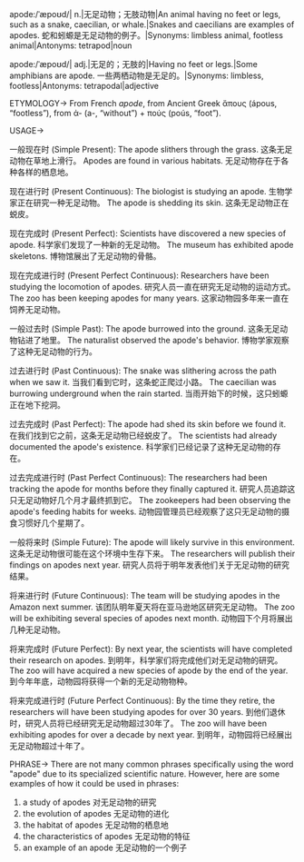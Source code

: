 apode:/ˈæpoʊd/| n.|无足动物；无肢动物|An animal having no feet or legs, such as a snake, caecilian, or whale.|Snakes and caecilians are examples of apodes. 蛇和蚓螈是无足动物的例子。|Synonyms: limbless animal, footless animal|Antonyms: tetrapod|noun


apode:/ˈæpoʊd/| adj.|无足的；无肢的|Having no feet or legs.|Some amphibians are apode. 一些两栖动物是无足的。|Synonyms: limbless, footless|Antonyms: tetrapodal|adjective


ETYMOLOGY->
From French *apode*, from Ancient Greek ἄπους (ápous, “footless”), from ἀ- (a-, “without”) + πούς (poús, “foot”).

USAGE->

一般现在时 (Simple Present):
The apode slithers through the grass.  这条无足动物在草地上滑行。
Apodes are found in various habitats. 无足动物存在于各种各样的栖息地。

现在进行时 (Present Continuous):
The biologist is studying an apode.  生物学家正在研究一种无足动物。
The apode is shedding its skin.  这条无足动物正在蜕皮。

现在完成时 (Present Perfect):
Scientists have discovered a new species of apode. 科学家们发现了一种新的无足动物。
The museum has exhibited apode skeletons.  博物馆展出了无足动物的骨骼。

现在完成进行时 (Present Perfect Continuous):
Researchers have been studying the locomotion of apodes.  研究人员一直在研究无足动物的运动方式。
The zoo has been keeping apodes for many years.  这家动物园多年来一直在饲养无足动物。

一般过去时 (Simple Past):
The apode burrowed into the ground.  这条无足动物钻进了地里。
The naturalist observed the apode's behavior.  博物学家观察了这种无足动物的行为。


过去进行时 (Past Continuous):
The snake was slithering across the path when we saw it. 当我们看到它时，这条蛇正爬过小路。
The caecilian was burrowing underground when the rain started. 当雨开始下的时候，这只蚓螈正在地下挖洞。

过去完成时 (Past Perfect):
The apode had shed its skin before we found it. 在我们找到它之前，这条无足动物已经蜕皮了。
The scientists had already documented the apode's existence.  科学家们已经记录了这种无足动物的存在。


过去完成进行时 (Past Perfect Continuous):
The researchers had been tracking the apode for months before they finally captured it. 研究人员追踪这只无足动物好几个月才最终抓到它。
The zookeepers had been observing the apode's feeding habits for weeks.  动物园管理员已经观察了这只无足动物的摄食习惯好几个星期了。


一般将来时 (Simple Future):
The apode will likely survive in this environment.  这条无足动物很可能在这个环境中生存下来。
The researchers will publish their findings on apodes next year. 研究人员将于明年发表他们关于无足动物的研究结果。

将来进行时 (Future Continuous):
The team will be studying apodes in the Amazon next summer.  该团队明年夏天将在亚马逊地区研究无足动物。
The zoo will be exhibiting several species of apodes next month.  动物园下个月将展出几种无足动物。


将来完成时 (Future Perfect):
By next year, the scientists will have completed their research on apodes. 到明年，科学家们将完成他们对无足动物的研究。
The zoo will have acquired a new species of apode by the end of the year. 到今年年底，动物园将获得一个新的无足动物物种。

将来完成进行时 (Future Perfect Continuous):
By the time they retire, the researchers will have been studying apodes for over 30 years. 到他们退休时，研究人员将已经研究无足动物超过30年了。
The zoo will have been exhibiting apodes for over a decade by next year. 到明年，动物园将已经展出无足动物超过十年了。


PHRASE->
There are not many common phrases specifically using the word "apode" due to its specialized scientific nature.  However, here are some examples of how it could be used in phrases:

1. a study of apodes 对无足动物的研究
2. the evolution of apodes 无足动物的进化
3. the habitat of apodes 无足动物的栖息地
4. the characteristics of apodes 无足动物的特征
5. an example of an apode 无足动物的一个例子

